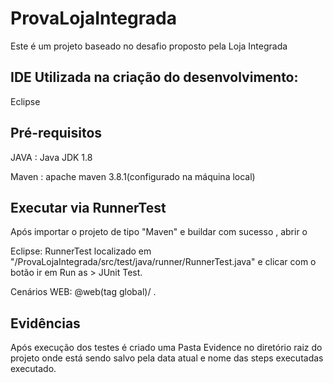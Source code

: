 # ProvaLojaIntegrada
Este é um projeto baseado no desafio proposto pela Loja Integrada

## IDE Utilizada na criação do desenvolvimento:
Eclipse

## Pré-requisitos 
JAVA : Java JDK 1.8

Maven : apache maven 3.8.1(configurado na máquina local) 

## Executar via RunnerTest
Após importar o projeto de tipo "Maven" e buildar com sucesso , 
abrir o 

Eclipse: RunnerTest localizado em  "/ProvaLojaIntegrada/src/test/java/runner/RunnerTest.java" e clicar com o botão  ir em Run as > JUnit Test. 

Cenários WEB:  @web(tag global)/ .

## Evidências
Após execução dos testes é criado uma Pasta Evidence no diretório raiz do projeto onde está sendo salvo pela data atual e nome das steps executadas executado.
